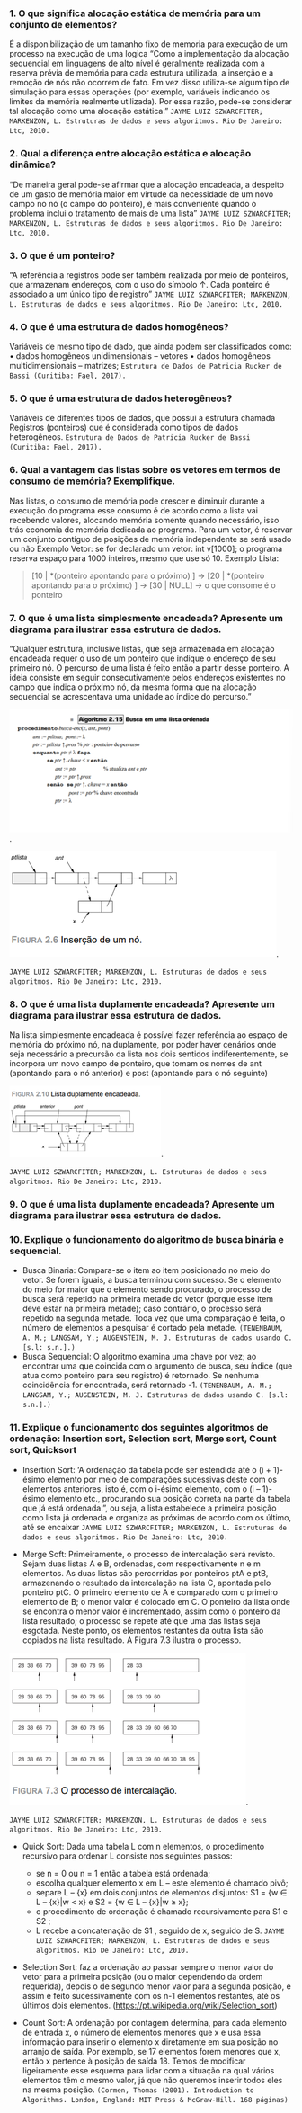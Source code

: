 ### 1. O que significa alocação estática de memória para um conjunto de elementos? 
É a disponibilização de um tamanho fixo de memoria para execução de um processo na execução de uma logica “Como a implementação da alocação sequencial em linguagens de alto nível é geralmente realizada com a reserva prévia de memória para cada estrutura utilizada, a inserção e a remoção de nós não ocorrem de fato. Em vez disso utiliza-se algum tipo de simulação para essas operações (por exemplo, variáveis indicando os limites da memória realmente utilizada). Por essa razão, pode-se considerar tal alocação como uma alocação estática.”
`JAYME LUIZ SZWARCFITER; MARKENZON, L. Estruturas de dados e seus algoritmos. Rio De Janeiro: Ltc, 2010.`

### 2. Qual a diferença entre alocação estática e alocação dinâmica?
“De maneira geral pode-se afirmar que a alocação encadeada, a despeito de um gasto de memória maior em virtude da necessidade de um novo campo no nó (o campo do ponteiro), é mais conveniente quando o problema inclui o tratamento de mais de uma lista”
`JAYME LUIZ SZWARCFITER; MARKENZON, L. Estruturas de dados e seus algoritmos. Rio De Janeiro: Ltc, 2010.`

### 3. O que é um ponteiro?
“A referência a registros pode ser também realizada por meio de ponteiros, que armazenam endereços, com o uso do símbolo ↑. Cada ponteiro é associado a um único tipo de registro”
`JAYME LUIZ SZWARCFITER; MARKENZON, L. Estruturas de dados e seus algoritmos. Rio De Janeiro: Ltc, 2010.`

### 4. O que é uma estrutura de dados homogêneos?
Variáveis de mesmo tipo de dado, que ainda podem ser classificados como: 
•	dados homogêneos unidimensionais – vetores 
•	dados homogêneos multidimensionais – matrizes;
`Estrutura de Dados de Patricia Rucker de Bassi (Curitiba: Fael, 2017).`

### 5. O que é uma estrutura de dados heterogêneos?
Variáveis de diferentes tipos de dados, que possui a estrutura chamada Registros (ponteiros) que é considerada como tipos de dados heterogêneos.
`Estrutura de Dados de Patricia Rucker de Bassi (Curitiba: Fael, 2017).`

### 6. Qual a vantagem das listas sobre os vetores em termos de consumo de memória? Exemplifique.
Nas listas, o consumo de memória pode crescer e diminuir durante a execução do programa esse consumo é de acordo como a lista vai recebendo valores, alocando memória somente quando necessário, isso trás economia de memória dedicada ao programa. Para um vetor, é reservar um conjunto contíguo de posições de memória independente se será usado ou não
Exemplo Vetor: se for declarado um vetor: int v[1000]; o programa reserva espaço para 1000 inteiros, mesmo que use só 10.
Exemplo Lista:
> [10 | *(ponteiro apontando para o próximo) ] → [20 | *(ponteiro apontando para o próximo) ] → [30 | NULL] -> o que consome é o ponteiro

### 7. O que é uma lista simplesmente encadeada? Apresente um diagrama para ilustrar essa estrutura de dados.
“Qualquer estrutura, inclusive listas, que seja armazenada em alocação encadeada requer o uso de um ponteiro que indique o endereço de seu primeiro nó. O percurso de uma lista é feito então a partir desse ponteiro. A ideia consiste em seguir consecutivamente pelos endereços existentes no campo que indica o próximo nó, da mesma forma que na alocação sequencial se acrescentava uma unidade ao índice do percurso.”

![questao7](imagens/questao7.png).

![questao7_1](imagens/questao7_1.png).

`JAYME LUIZ SZWARCFITER; MARKENZON, L. Estruturas de dados e seus algoritmos. Rio De Janeiro: Ltc, 2010.`

### 8. O que é uma lista duplamente encadeada? Apresente um diagrama para ilustrar essa estrutura de dados.
Na lista simplesmente encadeada é possível fazer referência ao espaço de memória do próximo nó, na duplamente, por poder haver cenários onde seja necessário a precursão da lista nos dois sentidos indiferentemente, se incorpora um novo campo de ponteiro, que tomam os nomes de ant (apontando para o nó anterior) e post (apontando para o nó seguinte)

![questao8](imagens/questao8.png).

`JAYME LUIZ SZWARCFITER; MARKENZON, L. Estruturas de dados e seus algoritmos. Rio De Janeiro: Ltc, 2010.`

### 9. O que é uma lista duplamente encadeada? Apresente um diagrama para ilustrar essa estrutura de dados.

### 10. Explique o funcionamento do algoritmo de busca binária e sequencial.
- Busca Binaria: Compara-se o item ao item posicionado no meio do vetor. Se forem iguais, a busca terminou com sucesso. Se o elemento do meio for maior que o elemento sendo procurado, o processo de busca será repetido na primeira metade do vetor (porque esse item deve estar na primeira metade); caso contrário, o processo será repetido na segunda metade. Toda vez que uma comparação é feita, o número de elementos a pesquisar é cortado pela metade. `(TENENBAUM, A. M.; LANGSAM, Y.; AUGENSTEIN, M. J. Estruturas de dados usando C. [s.l: s.n.].)`
- Busca Sequencial: O algoritmo examina uma chave por vez; ao encontrar uma que coincida com o argumento de busca, seu índice (que atua como ponteiro para seu registro) é retornado. Se nenhuma coincidência for encontrada, será retornado -1. `(TENENBAUM, A. M.; LANGSAM, Y.; AUGENSTEIN, M. J. Estruturas de dados usando C. [s.l: s.n.].)`
### 11. Explique o funcionamento dos seguintes algoritmos de ordenação: Insertion sort, Selection sort, Merge sort, Count sort, Quicksort
- Insertion Sort: ‘A ordenação da tabela pode ser estendida até o (i + 1)-ésimo elemento por meio de comparações sucessivas deste com os elementos anteriores, isto é, com o i-ésimo elemento, com o (i – 1)-ésimo elemento etc., procurando sua posição correta na parte da tabela que já está ordenada.”, ou seja, a lista estabelece a primeira posição como lista já ordenada e organiza as próximas de acordo com os último, até se encaixar
`JAYME LUIZ SZWARCFITER; MARKENZON, L. Estruturas de dados e seus algoritmos. Rio De Janeiro: Ltc, 2010.`

- Merge Soft: Primeiramente, o processo de intercalação será revisto. Sejam duas listas A e B, ordenadas, com respectivamente n e m elementos. As duas listas são percorridas por ponteiros ptA e ptB, armazenando o resultado da intercalação na lista C, apontada pelo ponteiro ptC. O primeiro elemento de A é comparado com o primeiro elemento de B; o menor valor é colocado em C. O ponteiro da lista onde se encontra o menor valor é incrementado, assim como o ponteiro da lista resultado; o processo se repete até que uma das listas seja esgotada. Neste ponto, os elementos restantes da outra lista são copiados na lista resultado. A Figura 7.3 ilustra o processo.
  
![questao11](imagens/questao11.png).

`JAYME LUIZ SZWARCFITER; MARKENZON, L. Estruturas de dados e seus algoritmos. Rio De Janeiro: Ltc, 2010.`

- Quick Sort: Dada uma tabela L com n elementos, o procedimento recursivo para ordenar L consiste nos seguintes passos:
  - se n = 0 ou n = 1 então a tabela está ordenada;
  - escolha qualquer elemento x em L – este elemento é chamado pivô; 
  - separe L – {x} em dois conjuntos de elementos disjuntos: S1 = {w ∈ L – {x}|w < x} e S2 = {w ∈ L – {x}|w ≥ x}; 
  - o procedimento de ordenação é chamado recursivamente para S1 e S2 ;
  - L recebe a concatenação de S1 , seguido de x, seguido de S.
`JAYME LUIZ SZWARCFITER; MARKENZON, L. Estruturas de dados e seus algoritmos. Rio De Janeiro: Ltc, 2010.`

- Selection Sort: faz a ordenação ao passar sempre o menor valor do vetor para a primeira posição (ou o maior dependendo da ordem requerida), depois o de segundo menor valor para a segunda posição, e assim é feito sucessivamente com os n-1 elementos restantes, até os últimos dois elementos. (https://pt.wikipedia.org/wiki/Selection_sort)
- Count Sort: A ordenação por contagem determina, para cada elemento de entrada x, o número de elementos menores que x e usa essa informação para inserir o elemento x diretamente em sua posição no arranjo de saída. Por exemplo, se 17 elementos forem menores que x, então x pertence à posição de saída 18. Temos de modificar ligeiramente esse esquema para lidar com a situação na qual vários elementos têm o mesmo valor, já que não queremos inserir todos eles na mesma posição. 
`(Cormen, Thomas (2001). Introduction to Algorithms. London, England: MIT Press & McGraw-Hill. 168 páginas)`
